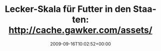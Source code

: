 ---
retweeted: false
source: <a href="http://twitter.com" rel="nofollow">Twitter Web Client</a>
entities:
  hashtags: []
  symbols: []
  user_mentions: []
  urls: []
display_text_range:
- '0'
- '113'
favorite_count: '0'
id_str: '4026302256'
truncated: false
retweet_count: '0'
id: '4026302256'
created_at: Wed Sep 16 10:02:52 +0000 2009
favorited: false
full_text: 'Lecker-Skala für Futter in den Staaten: http://cache.gawker.com/assets/images/lifehacker/2009/09/FoodAssassin.png'
lang: de
tags:
- pesos/twitter
date: '2009-09-16T10:02:52+00:00'
src: https://twitter.com/bascht/status/4026302256
original_url: https://twitter.com/bascht/status/4026302256
type: twitter_tweet
text: 'Lecker-Skala für Futter in den Staaten: http://cache.gawker.com/assets/images/lifehacker/2009/09/FoodAssassin.png'
title: 'Lecker-Skala für Futter in den Staaten: http://cache.gawker.com/assets/'

---